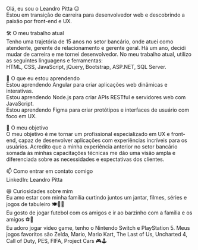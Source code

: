 Olá, eu sou o Leandro Pitta 😉  
Estou em transição de carreira para desenvolvedor web e descobrindo a paixão por front-end e UX.  
  
🛠️ O meu trabalho atual  
Tenho uma trajetória de 15 anos no setor bancário, onde atuei como atendente, gerente de relacionamento e gerente geral. Há um ano, decidi mudar de carreira e me tornei desenvolvedor. No meu trabalho atual, utilizo as seguintes linguagens e ferramentas:  
HTML, CSS, JavaScript, jQuery, Bootstrap, ASP.NET, SQL Server.  
  
🌱 O que eu estou aprendendo  
Estou aprendendo Angular para criar aplicações web dinâmicas e interativas.  
Estou aprendendo Node.js para criar APIs RESTful e servidores web com JavaScript.  
Estou aprendendo Figma para criar protótipos e interfaces de usuário com foco em UX.  
  
🎯 O meu objetivo  
O meu objetivo é me tornar um profissional especializado em UX e front-end, capaz de desenvolver aplicações com experiências incríveis para os usuários. Acredito que a minha experiência anterior no setor bancário somada às minhas capacitações técnicas me dão uma visão ampla e diferenciada sobre as necessidades e expectativas dos clientes.  
  
📫 Como entrar em contato comigo  
LinkedIn: Leandro Pitta  
  
😄 Curiosidades sobre mim  
Eu amo estar com minha família curtindo juntos um jantar, filmes, séries e jogos de tabuleiro 🍽️🎥🎲  
Eu gosto de jogar futebol com os amigos e ir ao barzinho com a família e os amigos ⚽🍻  
Eu adoro jogar video game, tenho o Nintendo Switch e PlayStation 5. Meus jogos favoritos são Zelda, Mario, Mario Kart, The Last of Us, Uncharted 4, Call of Duty, PES, FIFA, Project Cars 🎮🕹️  
